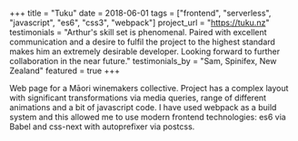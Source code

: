 +++
title = "Tuku"
date = 2018-06-01
tags = ["frontend", "serverless", "javascript", "es6", "css3", "webpack"]
project_url = "https://tuku.nz"
testimonials = "Arthur's skill set is phenomenal. Paired with excellent communication and a desire to fulfil the project to the highest standard makes him an extremely desirable developer. Looking forward to further collaboration in the near future."
testimonials_by = "Sam, Spinifex, New Zealand"
featured = true
+++

Web page for a Māori winemakers collective. Project has a complex layout with significant transformations via media queries, range of different animations and a bit of javascript code. I have used webpack as a build system and this allowed me to use modern frontend technologies: es6 via Babel and css-next with autoprefixer via postcss.
